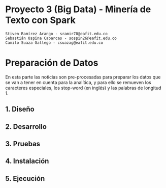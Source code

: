 # Proyecto 3 (Big Data) - Minería de Texto con Spark

    Stiven Ramírez Arango - sramir70@eafit.edu.co
    Sebastián Ospina Cabarcas - sospin26@eafit.edu.co
    Camilo Suaza Gallego - csuazag@eafit.edu.co

# Preparación de Datos

En esta parte las noticias son pre-procesadas para preparar los datos que se van a tener en cuenta para la analítica, y para ello se remueven los caracteres especiales, los stop-word (en inglés) y las palabras de longitud 1.

## 1. Diseño



## 2. Desarrollo



## 3. Pruebas



## 4. Instalación



## 5. Ejecución

